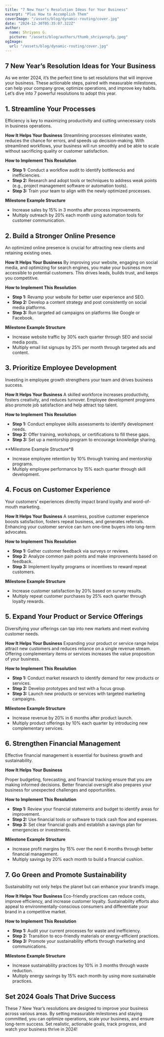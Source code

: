```yaml
---
title: "7 New Year’s Resolution Ideas for Your Business"
excerpt: "Plus How to Accomplish Them"
coverImage: "/assets/blog/dynamic-routing/cover.jpg"
date: "2024-12-30T05:35:07.322Z"
author:
  name: Shriyans G.
  picture: "/assets/blog/authors/thumb_shriyanspfp.jpeg"
ogImage:
  url: "/assets/blog/dynamic-routing/cover.jpg"
---
```


## **7 New Year’s Resolution Ideas for Your Business**

As we enter 2024, it’s the perfect time to set resolutions that will improve your business. These actionable steps, paired with measurable milestones, can help your company grow, optimize operations, and improve key habits. Let’s dive into 7 powerful resolutions to adopt this year.

## 1. Streamline Your Processes

Efficiency is key to maximizing productivity and cutting unnecessary costs in business operations.

**How It Helps Your Business**
Streamlining processes eliminates waste, reduces the chance for errors, and speeds up decision-making. With streamlined workflows, your business will run smoothly and be able to scale without sacrificing quality or customer satisfaction.

**How to Implement This Resolution**
- **Step 1:** Conduct a workflow audit to identify bottlenecks and inefficiencies.
- **Step 2:** Research and adopt tools or techniques to address weak points (e.g., project management software or automation tools).
- **Step 3:** Train your team to align with the newly optimized processes.

**Milestone Example Structure**
- Increase sales by 15% in 3 months after process improvements.
- Multiply outreach by 20% each month using automation tools for customer communication.

## 2. Build a Stronger Online Presence

An optimized online presence is crucial for attracting new clients and retaining existing ones.

**How It Helps Your Business**
By improving your website, engaging on social media, and optimizing for search engines, you make your business more accessible to potential customers. This drives leads, builds trust, and keeps you competitive.

**How to Implement This Resolution**
- **Step 1:** Revamp your website for better user experience and SEO.
- **Step 2:** Develop a content strategy and post consistently on social media platforms.
- **Step 3:** Run targeted ad campaigns on platforms like Google or Facebook.

**Milestone Example Structure**
- Increase website traffic by 30% each quarter through SEO and social media posts.
- Multiply email list signups by 25% per month through targeted ads and content.

## 3. Prioritize Employee Development

Investing in employee growth strengthens your team and drives business success.

**How It Helps Your Business**
A skilled workforce increases productivity, fosters creativity, and reduces turnover. Employee development programs also promote job satisfaction and help attract top talent.

**How to Implement This Resolution**
- **Step 1:** Conduct employee skills assessments to identify development needs.
- **Step 2:** Offer training, workshops, or certifications to fill these gaps.
- **Step 3:** Set up a mentorship program to encourage knowledge sharing.

**Milestone Example Structure*8
- Increase employee retention by 10% through training and mentorship programs.
- Multiply employee performance by 15% each quarter through skill development.

## 4. Focus on Customer Experience

Your customers’ experiences directly impact brand loyalty and word-of-mouth marketing.

**How It Helps Your Business**
A seamless, positive customer experience boosts satisfaction, fosters repeat business, and generates referrals. Enhancing your customer service can turn one-time buyers into long-term advocates.

**How to Implement This Resolution**
- **Step 1:** Gather customer feedback via surveys or reviews.
- **Step 2:** Analyze common pain points and make improvements based on feedback.
- **Step 3:** Implement loyalty programs or incentives to reward repeat customers.

**Milestone Example Structure**
- Increase customer satisfaction by 20% based on survey results.
- Multiply repeat customer purchases by 25% each quarter through loyalty rewards.

## 5. Expand Your Product or Service Offerings

Diversifying your offerings can tap into new markets and meet evolving customer needs.

**How It Helps Your Business**
Expanding your product or service range helps attract new customers and reduces reliance on a single revenue stream. Offering complementary items or services increases the value proposition of your business.

**How to Implement This Resolution**
- **Step 1:** Conduct market research to identify demand for new products or services.
- **Step 2:** Develop prototypes and test with a focus group.
- **Step 3:** Launch new products or services with targeted marketing campaigns.

**Milestone Example Structure**
- Increase revenue by 20% in 6 months after product launch.
- Multiply product offerings by 10% each quarter by introducing new complementary services.

## 6. Strengthen Financial Management

Effective financial management is essential for business growth and sustainability.

**How It Helps Your Business**

Proper budgeting, forecasting, and financial tracking ensure that you are making informed decisions. Better financial oversight also prepares your business for unexpected challenges and opportunities.

**How to Implement This Resolution**
- **Step 1:** Review your financial statements and budget to identify areas for improvement.
- **Step 2:** Use financial tools or software to track cash flow and expenses.
- **Step 3:** Set clear financial goals and establish a savings plan for emergencies or investments.

**Milestone Example Structure**
- Increase profit margins by 15% over the next 6 months through better financial management.
- Multiply savings by 20% each month to build a financial cushion.

## 7. Go Green and Promote Sustainability

Sustainability not only helps the planet but can enhance your brand’s image.

**How It Helps Your Business**
Eco-friendly practices can reduce costs, improve efficiency, and increase customer loyalty. Sustainability efforts also appeal to environmentally-conscious consumers and differentiate your brand in a competitive market.

**How to Implement This Resolution**
- **Step 1:** Audit your current processes for waste and inefficiency.
- **Step 2:** Transition to eco-friendly materials or energy-efficient practices.
- **Step 3:** Promote your sustainability efforts through marketing and communications.

**Milestone Example Structure**
- Increase sustainability practices by 10% in 3 months through waste reduction.
- Multiply energy savings by 15% each month by using more sustainable practices.

## Set 2024 Goals That Drive Success
These 7 New Year’s resolutions are designed to improve your business across various areas. By setting measurable milestones and staying committed, you can optimize operations, scale your business, and ensure long-term success. Set realistic, actionable goals, track progress, and watch your business thrive in 2024!
